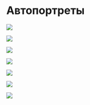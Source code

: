 # Автопортреты

![](./images/self-portraits-1.jpg)

![](./images/self-portraits-2.jpg)

![](./images/self-portraits-3.jpg)

![](./images/self-portraits-4.jpg)

![](./images/self-portraits-5.jpg)

![](./images/self-portraits-6.jpg)

![](./images/self-portraits-7.jpg)